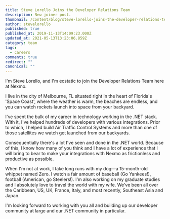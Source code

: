 ```yaml
---
title: Steve Lorello Joins the Developer Relations Team
description: New joiner post.
thumbnail: /content/blog/steve-lorello-joins-the-developer-relations-team-dr/IMG_8331.jpeg
author: stevelorello
published: true
published_at: 2019-11-13T14:09:23.000Z
updated_at: 2021-05-13T13:23:06.859Z
category: team
tags:
  - careers
comments: true
redirect: ""
canonical: ""
---
```

I'm Steve Lorello, and I'm ecstatic to join the Developer Relations Team here at Nexmo.

I live in the city of Melbourne, FL situated right in the heart of Florida's 'Space Coast', where the weather is warm, the beaches are endless, and you can watch rockets launch into space from your backyard.

I've spent the bulk of my career in technology working in the .NET stack. With it, I've helped hundreds of developers with various integrations. Prior to which, I helped build Air Traffic Control Systems and more than one of those satellites we watch get launched from our backyards.

Consequentially there's a lot I've seen and done in the .NET world. Because of this, I know how many of you think and I have a lot of experience that I will bring to bear to make your integrations with Nexmo as frictionless and productive as possible.

When I'm not at work, I take long runs with my dog—a 15-month-old whippet named Zero. I watch a fair amount of baseball (Go Yankees!), football (American, go Steelers!). I'm also working on my graduate studies and I absolutely love to travel the world with my wife. We've been all over the Caribbean, US, UK, France, Italy, and most recently, Southeast Asia and Japan.

I'm looking forward to working with you all and building up our developer community at large and our .NET community in particular. 